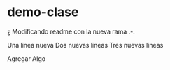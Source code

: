 # demo-clase
¿
Modificando readme con la nueva rama
.-.

Una linea nueva
Dos nuevas lineas
Tres nuevas lineas

Agregar Algo
